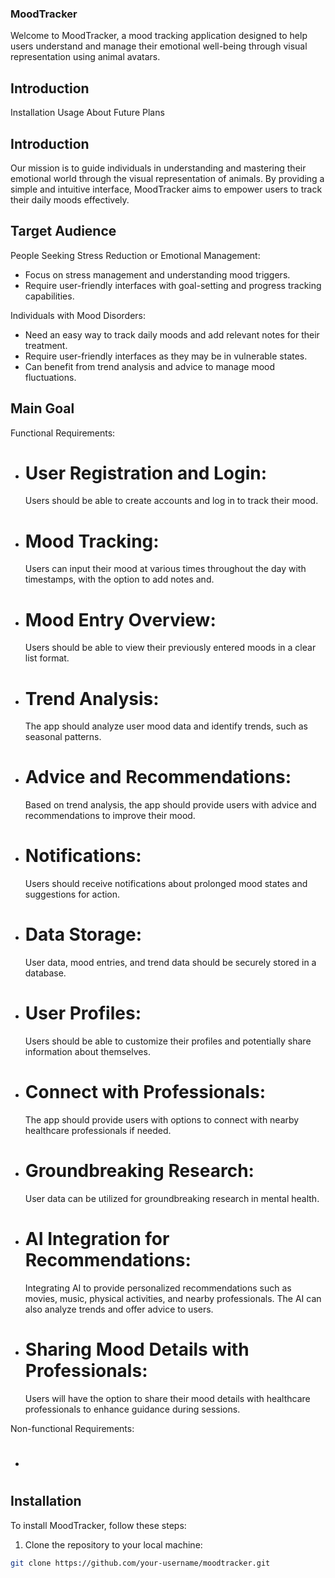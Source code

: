### MoodTracker
Welcome to MoodTracker, a mood tracking application designed to help users understand and manage their emotional well-being through visual representation using animal avatars.

## Introduction
Installation
Usage
About
Future Plans

## Introduction
Our mission is to guide individuals in understanding and mastering their emotional world through the visual representation of animals. 
By providing a simple and intuitive interface, MoodTracker aims to empower users to track their daily moods effectively.

## Target Audience
People Seeking Stress Reduction or Emotional Management:
+ Focus on stress management and understanding mood triggers.
+ Require user-friendly interfaces with goal-setting and progress tracking capabilities.

Individuals with Mood Disorders:
+ Need an easy way to track daily moods and add relevant notes for their treatment.
+ Require user-friendly interfaces as they may be in vulnerable states.
+ Can benefit from trend analysis and advice to manage mood fluctuations.

## Main Goal
Functional Requirements:
+ # User Registration and Login:
  Users should be able to create accounts and log in to track their mood.
+ # Mood Tracking:
  Users can input their mood at various times throughout the day with timestamps, with the option to add notes and.
+ # Mood Entry Overview:
  Users should be able to view their previously entered moods in a clear list format.
+ # Trend Analysis:
  The app should analyze user mood data and identify trends, such as seasonal patterns.
+ # Advice and Recommendations:
  Based on trend analysis, the app should provide users with advice and recommendations to improve their mood.
+ # Notifications:
  Users should receive notifications about prolonged mood states and suggestions for action.
+ # Data Storage:
  User data, mood entries, and trend data should be securely stored in a database.
+ # User Profiles:
  Users should be able to customize their profiles and potentially share information about themselves.
+ # Connect with Professionals:
  The app should provide users with options to connect with nearby healthcare professionals if needed.
+ # Groundbreaking Research:
  User data can be utilized for groundbreaking research in mental health.
+ # AI Integration for Recommendations:
  Integrating AI to provide personalized recommendations such as movies, music, physical activities, and nearby professionals.
  The AI can also analyze trends and offer advice to users.
+ # Sharing Mood Details with Professionals:
  Users will have the option to share their mood details with healthcare professionals to enhance guidance during sessions.

Non-functional Requirements:
+ # 

## Installation
To install MoodTracker, follow these steps:

1. Clone the repository to your local machine:

```bash
git clone https://github.com/your-username/moodtracker.git
